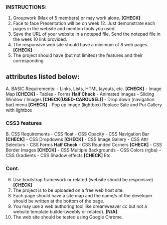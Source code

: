 ### INSTRUCTIONS: 

1. Groupwork (Max of 5 members) or may work alone. **[CHECK]**
2. Face to face Presentation will be on week 12. Just demonstrate each pages in 
the website and mention tools you used. 
3. Save the URL of your website in a notepad file. Send the notepad file in the week 
10 link provided. 
4. The responsive web site should have  a minimum of 8 web pages. **[CHECK]**
5. The project should have (but not limited) the features and their corresponding 

## attributes listed below: 
A. BASIC Requirements:
    - Links, Lists, HTML layouts, etc. **[CHECK]**
    - Image Map **[CHECK]**
    - Tables 
    - Forms **Half Check**
    - Animated Images 
    - Sliding Window / Images **[CHECK(USED-CAROUSEL)]**
    - Drop down (navigation bar) menu **[CHECK]**
    - Pop up image (lightbox) Replace Sale and Put Gallery with lightbox

### CSS3 features 
B. CSS Requirements
    - CSS float 
    - CSS Opacity 
    - CSS Navigation Bar **[CHECK]**
    - CSS Dropdowns **[CHECK]**
    - CSS Image Gallery 
    - CSS Attr Selectors 
    - CSS Forms **Half Check**
    - CSS Rounded Corners **[CHECK]**
    - CSS Border Images **[CHECK]**
    - CSS Multiple Backgrounds 
    - CSS Colors (rgba) 
    - CSS Gradients 
    - CSS Shadow effects **[CHECK]**
Etc. 

### Cont.
6. Use bootstrap framework or related (website should be responsive) **[CHECK]**
7. The project is to be uploaded on a free web host site. 
8. Each page should have a site map and the name/s of the developer should be 
written at the bottom of the page. 
9. You may use a web authoring tool like dreamweaver cc but not a website 
template builder(weebly or related). **[N/A]**
10. The web site should be tested using Google Chrome.
